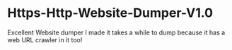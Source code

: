 # Https-Http-Website-Dumper-V1.0
Excellent Website dumper I made it takes a while to dump because it has a web URL crawler in it too!
